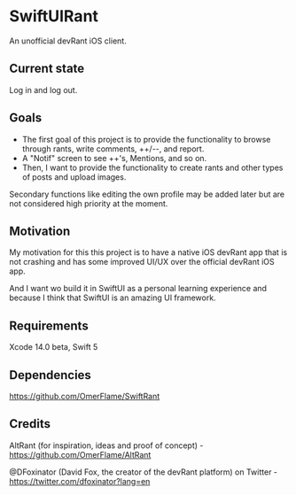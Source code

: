 # SwiftUIRant

An unofficial devRant iOS client.

## Current state

Log in and log out.

## Goals

* The first goal of this project is to provide the functionality to browse through rants, write comments, ++/--, and report.
* A "Notif" screen to see ++'s, Mentions, and so on.
* Then, I want to provide the functionality to create rants and other types of posts and upload images.

Secondary functions like editing the own profile may be added later but are not considered high priority at the moment.

## Motivation

My motivation for this this project is to have a native iOS devRant app that is not crashing and has some improved UI/UX over the official devRant iOS app.

And I want wo build it in SwiftUI as a personal learning experience and because I think that SwiftUI is an amazing UI framework.

## Requirements

Xcode 14.0 beta, Swift 5

## Dependencies

https://github.com/OmerFlame/SwiftRant

## Credits

AltRant (for inspiration, ideas and proof of concept) - https://github.com/OmerFlame/AltRant

@DFoxinator (David Fox, the creator of the devRant platform) on Twitter - https://twitter.com/dfoxinator?lang=en
